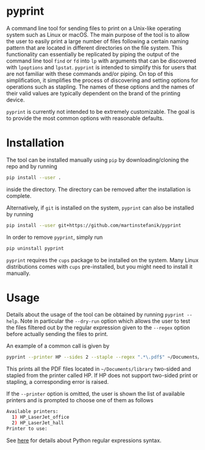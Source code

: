 # pyprint

A command line tool for sending files to print on a Unix-like operating system such as Linux or macOS. The main purpose of the tool is to allow the user to easily print a large number of files following a certain naming pattern that are located in different directories on the file system. This functionality can essentially be replicated by piping the output of the command line tool `find` or `fd` into `lp` with arguments that can be discovered with `lpoptions` and `lpstat`. `pyprint` is intended to simplify this for users that are not familiar with these commands and/or piping. On top of this simplification, it simplifies the process of discovering and setting options for operations such as stapling. The names of these options and the names of their valid values are typically dependent on the brand of the printing device.

`pyprint` is currently not intended to be extremely customizable. The goal is to provide the most common options with reasonable defaults.

# Installation

The tool can be installed manually using `pip` by downloading/cloning the repo and by running

```bash
pip install --user .
```

inside the directory. The directory can be removed after the installation is complete.

Alternatively, if `git` is installed on the system, `pyprint` can also be installed by running

```bash
pip install --user git+https://github.com/martinstefanik/pyprint
```

In order to remove `pyprint`, simply run

```bash
pip uninstall pyprint
```

`pyprint` requires the `cups` package to be installed on the system. Many Linux distributions comes with `cups` pre-installed, but you might need to install it manually.

# Usage

Details about the usage of the tool can be obtained by running `pyprint --help`. Note in particular the `--dry-run` option which allows the user to test the files filtered out by the regular expression given to the `--regex` option before actually sending the files to print.

An example of a common call is given by

```bash
pyprint --printer HP --sides 2 --staple --regex ".*\.pdf$" ~/Documents/library
```

This prints all the PDF files located in `~/Documents/library` two-sided and stapled from the printer called HP. If HP does not support two-sided print or stapling, a corresponding error is raised.

If the `--printer` option is omitted, the user is shown the list of available printers and is prompted to choose one of them as follows

```bash
Available printers:
  1) HP_LaserJet_office
  2) HP_LaserJet_hall
Printer to use:
```
See [here](https://docs.python.org/3/library/re.html#regular-expression-syntax) for details about Python regular expressions syntax.
